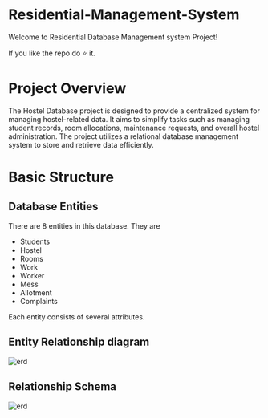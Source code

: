 # Residential-Management-System
 Welcome to Residential Database Management system Project!
 
 If you like the repo do ⭐ it.
# Project Overview
 The Hostel Database project is designed to provide a centralized system for managing hostel-related data. It aims to simplify tasks such as managing student records, room allocations, maintenance requests, and overall hostel administration. The project utilizes a relational database management system to store and retrieve data efficiently.

# Basic Structure
## Database Entities
 There are 8 entities in this database. They are
 - Students
 - Hostel
 - Rooms
 - Work
 - Worker
 - Mess
 - Allotment
 - Complaints

 Each entity consists of several attributes.

## Entity Relationship diagram
<img src="https://github.com/Abhinay-c/Hostel_management_system/assets/103677072/c6d70ae5-560e-4de0-bc45-3aa8e1de805c" alt="erd">

## Relationship Schema
<img src="https://github.com/Abhinay-c/Hostel_management_system/assets/95285514/8d4bf36b-3e60-421f-bccd-c996a2fe7192" alt="erd">
